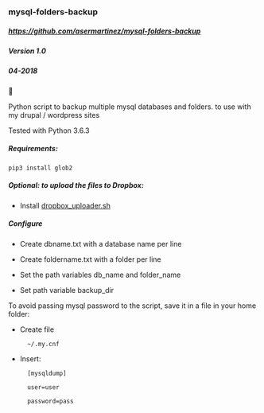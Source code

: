 ### mysql-folders-backup

##### https://github.com/asermartinez/mysql-folders-backup
##### Version 1.0
##### 04-2018

:floppy_disk:
 
 Python script to backup multiple mysql databases and folders.
 to use with my drupal / wordpress sites

 Tested with Python 3.6.3

##### Requirements: 
 `pip3 install glob2`

##### Optional: to upload the files to Dropbox:

* Install [dropbox_uploader.sh](https://github.com/andreafabrizi/Dropbox-Uploader)

##### Configure

* Create dbname.txt with a database name per line

* Create foldername.txt with a folder per line

* Set the path variables db_name and folder_name
 
* Set path variable backup_dir

 To avoid passing mysql password to the script, save it in a file in your home folder:

* Create file 
        
        ~/.my.cnf

* Insert:
    
        [mysqldump]

        user=user

        password=pass

